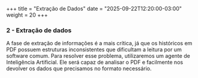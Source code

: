 +++
title = "Extração de Dados"
date = "2025-09-22T12:20:00-03:00"
weight = 20
+++


### 2 - Extração de dados

A fase de extração de informações é a mais crítica, já que os históricos em PDF possuem estruturas inconsistentes que dificultam a leitura por um software comum. Para resolver esse problema, utilizaremos um agente de Inteligência Artificial. Ele será capaz de analisar o PDF e facilmente nos devolver os dados que precisamos no formato necessário.